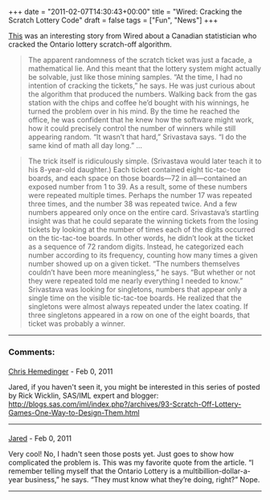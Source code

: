 +++
date = "2011-02-07T14:30:43+00:00"
title = "Wired: Cracking the Scratch Lottery Code"
draft = false
tags = ["Fun", "News"]
+++

[This](http://www.wired.com/magazine/2011/01/ff_lottery/all/1) was an interesting story from Wired about a Canadian statistician who cracked the Ontario lottery scratch-off algorithm.

> The apparent randomness of the scratch ticket was just a facade, a mathematical lie. And this meant that the lottery system might actually be solvable, just like those mining samples. “At the time, I had no intention of cracking the tickets,” he says. He was just curious about the algorithm that produced the numbers. Walking back from the gas station with the chips and coffee he’d bought with his winnings, he turned the problem over in his mind. By the time he reached the office, he was confident that he knew how the software might work, how it could precisely control the number of winners while still appearing random. “It wasn’t that hard,” Srivastava says. “I do the same kind of math all day long.” ... 

>The trick itself is ridiculously simple. (Srivastava would later teach it to his 8-year-old daughter.) Each ticket contained eight tic-tac-toe boards, and each space on those boards—72 in all—contained an exposed number from 1 to 39. As a result, some of these numbers were repeated multiple times. Perhaps the number 17 was repeated three times, and the number 38 was repeated twice. And a few numbers appeared only once on the entire card. Srivastava’s startling insight was that he could separate the winning tickets from the losing tickets by looking at the number of times each of the digits occurred on the tic-tac-toe boards. In other words, he didn’t look at the ticket as a sequence of 72 random digits. Instead, he categorized each number according to its frequency, counting how many times a given number showed up on a given ticket. “The numbers themselves couldn’t have been more meaningless,” he says. “But whether or not they were repeated told me nearly everything I needed to know.” Srivastava was looking for singletons, numbers that appear only a single time on the visible tic-tac-toe boards. He realized that the singletons were almost always repeated under the latex coating. If three singletons appeared in a row on one of the eight boards, that ticket was probably a winner.

---
### Comments:

#### 
[Chris Hemedinger](http://blogs.sas.com/sasdummy "chris.hemedinger@sas.com") - <time datetime="2011-02-13 16:32:46">Feb 0, 2011</time>

Jared, if you haven't seen it, you might be interested in this series of posted by Rick Wicklin, SAS/IML expert and blogger: http://blogs.sas.com/iml/index.php?/archives/93-Scratch-Off-Lottery-Games-One-Way-to-Design-Them.html
<hr />

#### 
[Jared]( "jared@monger.cc") - <time datetime="2011-02-13 17:27:12">Feb 0, 2011</time>

Very cool! No, I hadn't seen those posts yet. Just goes to show how complicated the problem is. This was my favorite quote from the article. “I remember telling myself that the Ontario Lottery is a multibillion-dollar-a- year business,” he says. “They must know what they’re doing, right?” Nope.
<hr />
